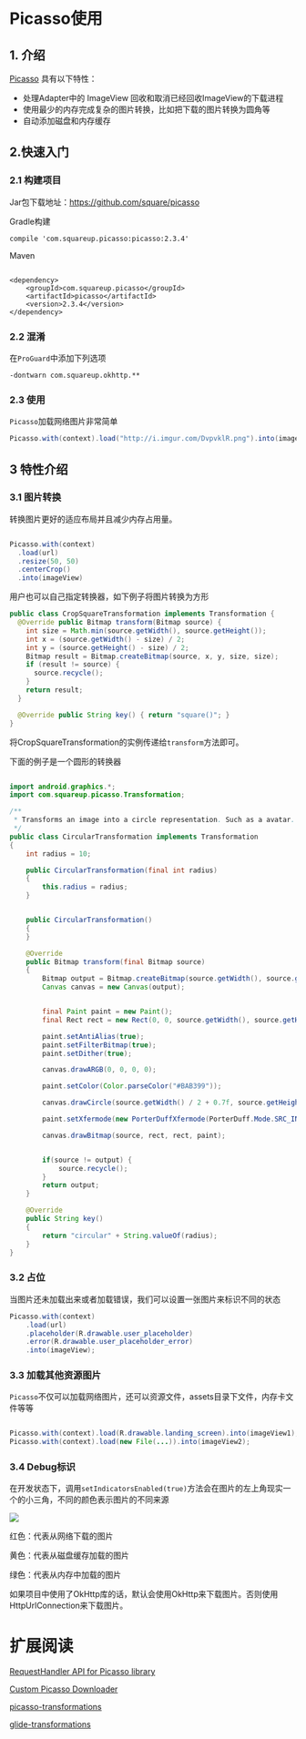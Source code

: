 # Picasso使用



## 1. 介绍

[Picasso](http://square.github.io/picasso/) 具有以下特性：

* 处理Adapter中的 ImageView 回收和取消已经回收ImageView的下载进程
* 使用最少的内存完成复杂的图片转换，比如把下载的图片转换为圆角等
* 自动添加磁盘和内存缓存

## 2.快速入门

### 2.1 构建项目

Jar包下载地址：<https://github.com/square/picasso>

Gradle构建

```
compile 'com.squareup.picasso:picasso:2.3.4'

```
Maven

```

<dependency>
    <groupId>com.squareup.picasso</groupId>
    <artifactId>picasso</artifactId>
    <version>2.3.4</version>
</dependency>

```
### 2.2 混淆

在`ProGuard`中添加下列选项

```
-dontwarn com.squareup.okhttp.**

```

### 2.3 使用

`Picasso`加载网络图片非常简单

```java
Picasso.with(context).load("http://i.imgur.com/DvpvklR.png").into(imageView);

```

## 3 特性介绍

### 3.1 图片转换

转换图片更好的适应布局并且减少内存占用量。

```java

Picasso.with(context)
  .load(url)
  .resize(50, 50)
  .centerCrop()
  .into(imageView)

```

用户也可以自己指定转换器，如下例子将图片转换为方形

```java
public class CropSquareTransformation implements Transformation {
  @Override public Bitmap transform(Bitmap source) {
    int size = Math.min(source.getWidth(), source.getHeight());
    int x = (source.getWidth() - size) / 2;
    int y = (source.getHeight() - size) / 2;
    Bitmap result = Bitmap.createBitmap(source, x, y, size, size);
    if (result != source) {
      source.recycle();
    }
    return result;
  }

  @Override public String key() { return "square()"; }
}

```

将CropSquareTransformation的实例传递给`transform`方法即可。

下面的例子是一个圆形的转换器

```java

import android.graphics.*;
import com.squareup.picasso.Transformation;

/**
 * Transforms an image into a circle representation. Such as a avatar.
 */
public class CircularTransformation implements Transformation
{
    int radius = 10;

    public CircularTransformation(final int radius)
    {
        this.radius = radius;
    }


    public CircularTransformation()
    {
    }

    @Override
    public Bitmap transform(final Bitmap source)
    {
        Bitmap output = Bitmap.createBitmap(source.getWidth(), source.getHeight(), Bitmap.Config.ARGB_8888);
        Canvas canvas = new Canvas(output);


        final Paint paint = new Paint();
        final Rect rect = new Rect(0, 0, source.getWidth(), source.getHeight());

        paint.setAntiAlias(true);
        paint.setFilterBitmap(true);
        paint.setDither(true);

        canvas.drawARGB(0, 0, 0, 0);

        paint.setColor(Color.parseColor("#BAB399"));

        canvas.drawCircle(source.getWidth() / 2 + 0.7f, source.getHeight() / 2 + 0.7f, source.getWidth() / 2 - 1.1f, paint);

        paint.setXfermode(new PorterDuffXfermode(PorterDuff.Mode.SRC_IN));

        canvas.drawBitmap(source, rect, rect, paint);


        if(source != output) {
            source.recycle();
        }
        return output;
    }

    @Override
    public String key()
    {
        return "circular" + String.valueOf(radius);
    }
}

```

### 3.2 占位

当图片还未加载出来或者加载错误，我们可以设置一张图片来标识不同的状态

```java
Picasso.with(context)
    .load(url)
    .placeholder(R.drawable.user_placeholder)
    .error(R.drawable.user_placeholder_error)
    .into(imageView);

```

### 3.3 加载其他资源图片

`Picasso`不仅可以加载网络图片，还可以资源文件，assets目录下文件，内存卡文件等等

```java

Picasso.with(context).load(R.drawable.landing_screen).into(imageView1);
Picasso.with(context).load(new File(...)).into(imageView2);

```

### 3.4 Debug标识

在开发状态下，调用`setIndicatorsEnabled(true)`方法会在图片的左上角现实一个的小三角，不同的颜色表示图片的不同来源

![](http://square.github.io/picasso/static/debug.png)

红色：代表从网络下载的图片

黄色：代表从磁盘缓存加载的图片

绿色：代表从内存中加载的图片

如果项目中使用了OkHttp库的话，默认会使用OkHttp来下载图片。否则使用HttpUrlConnection来下载图片。



# 扩展阅读

[RequestHandler API for Picasso library](http://blog.jpardogo.com/requesthandler-api-for-picasso-library/)

[Custom Picasso Downloader](http://blog.jpardogo.com/custom-picasso-downloader/)

[picasso-transformations](https://github.com/wasabeef/picasso-transformations)

[glide-transformations](https://github.com/wasabeef/glide-transformations)






